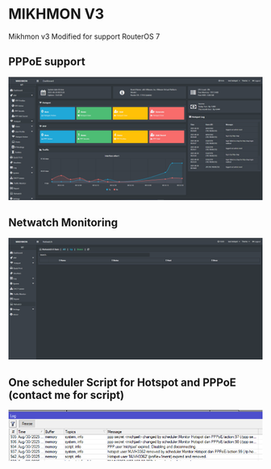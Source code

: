 # MIKHMON V3

Mikhmon v3 Modified for support RouterOS 7

## PPPoE support
![image description](https://raw.githubusercontent.com/qingzen/file-hrash/refs/heads/main/Screenshot%202025-08-30%20005529.png)

## Netwatch Monitoring
![image description](https://raw.githubusercontent.com/qingzen/file-hrash/refs/heads/main/Screenshot%202025-08-30%20011210.png)

## One scheduler Script for Hotspot and PPPoE (contact me for script)
![image description](https://raw.githubusercontent.com/qingzen/file-hrash/refs/heads/main/Screenshot%202025-08-30%20011812.png)
